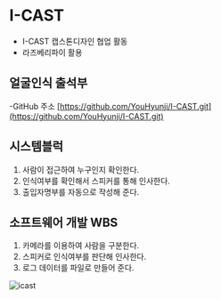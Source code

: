 # I-CAST
- I-CAST 캡스톤디자인 협업 활동
- 라즈베리파이 활용

## 얼굴인식 출석부
-GitHub 주소
[https://github.com/YouHyunji/I-CAST.git](https://github.com/YouHyunji/I-CAST.git)

## 시스템블럭
1) 사람이 접근하여 누구인지 확인한다.
2) 인식여부를 확인해서 스피커를 통해 인사한다.
3) 출입자명부를 자동으로 작성해 준다.

## 소프트웨어 개발 WBS
1) 카메라를 이용하여 사람을 구분한다.
2) 스피커로 인식여부를 판단해 인사한다.
3) 로그 데이터를 파일로 만들어 준다.
   
![icast](https://user-images.githubusercontent.com/152094/87103481-203a6b00-c290-11ea-9e24-c1cf52d9ac70.png)
